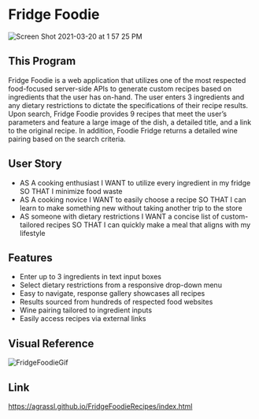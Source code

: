 # Fridge Foodie
![Screen Shot 2021-03-20 at 1 57 25 PM](https://user-images.githubusercontent.com/23666524/111882550-40283f80-8984-11eb-87b1-49ffe7d922ed.png)


## This Program

Fridge Foodie is a web application that utilizes one of the most respected food-focused server-side APIs to generate custom recipes based on ingredients that the user has on-hand. The user enters 3 ingredients and any dietary restrictions to dictate the specifications of their recipe results. Upon search, Fridge Foodie provides 9 recipes that meet the user’s parameters and feature a large image of the dish, a detailed title, and a link to the original recipe. In addition, Foodie Fridge returns a detailed wine pairing based on the search criteria. 

## User Story

- AS A cooking enthusiast I WANT to utilize every ingredient in my fridge SO THAT I minimize food waste
- AS A cooking novice I WANT to easily choose a recipe SO THAT I can learn to make something new without taking another trip to the store
- AS someone with dietary restrictions I WANT a concise list of custom-tailored recipes SO THAT I can quickly make a meal that aligns with my lifestyle


## Features

- Enter up to 3 ingredients in text input boxes
- Select dietary restrictions from a responsive drop-down menu
- Easy to navigate, response gallery showcases all recipes
- Results sourced from hundreds of respected food websites
- Wine pairing tailored to ingredient inputs
- Easily access recipes via external links

## Visual Reference

![FridgeFoodieGif](https://user-images.githubusercontent.com/23666524/111880866-c5f3bd00-897b-11eb-9433-2f5903ab5728.gif)

## Link

https://agrassl.github.io/FridgeFoodieRecipes/index.html


